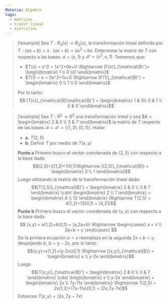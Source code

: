 ```yaml
---
Materia: Álgebra
tags:
  - matrices
  - transf_lineal
  - ejercicios
---
```

> [!example]
> Sea $T: R_2[x]\to R_3[x]$, la transformación lineal definida por $T: (ax+b) = x\cdot (ax+b) = ax^2+bx$. Determinar la matriz de $T$ con respecto a las bases $\mathcal{B}=(x,1)$ y $\mathcal{B}' = (x^2,x,1)$.
> Tememos que:
> - $T(x) = x^2 = 1x^2+0x+0 \Rightarrow [F(x)]_{\mathcal{B}'}= \begin{bmatrix} 1 \\ 0 \\0 \end{bmatrix}$
> - $T(1) = x = 0x^2+1x+0 \Rightarrow [F(1)]_{\mathcal{B}'} = \begin{bmatrix} 0 \\ 1 \\ 0 \end{bmatrix}$
> 
> Por lo tanto:
> $$ [T(v)]_{\mathcal{B}\mathcal{B}'} = \begin{bmatrix} 1 & 0\\ 0 & 1 \\ 0 & 0 \end{bmatrix}$$

> [!example]
> Sea $T:R^2\to R^2$ una transformación lineal y sea $A = \begin{bmatrix} 2 & 0 \\ 3 & 7 \end{bmatrix}$ la matriz de $T$ respecto de las bases $\mathcal{B}=\mathcal{B}'=\{ (1,2),(0,1) \}$. Hallar:
> - **a.** $T(2,5)$
> - **b.** Definir $T$ por medio de $T(x,y)$
> 
> **Punto a**
> Primero busco el vector coordenada de $(2,5)$ con respecto a la base dada: 
> $$(2,5)=2(1,2)+1(0,1)\Rightarrow [(2,5)]_{\mathcal{B}} = \begin{bmatrix} 2 \\ 1 \end{bmatrix}$$ Luego utilizando la matriz de la transformación lineal dada:
> $$[T(2,5)]_{\mathcal{B}'} = \begin{bmatrix} 2 & 0 \\ 3 & 7 \end{bmatrix} \cdot \begin{bmatrix} 2 \\ 1 \end{bmatrix} = \begin{bmatrix} 4 \\ 13 \end{bmatrix} \Rightarrow T(2,5) = 4(1,2)+13(0,1) = (4,21)$$
> **Punto b**
> Primero busco el vector coordenada de $(x,y)$ con respecto a la base dada:
> $$
> (x,y) = a(1,2)+b(0,1) = (a,2a+b) \Rightarrow \begin{cases} a = x \\ 2a+b = y \end{cases}
> $$
> De la primera ecuación $a=x$ reemplazo en la segunda $2x+b=y$, despejando $b$, $b=y-2x$, por lo tanto:
> $$(x,y)=x(1,2)+(y-2x)(0,1) \Rightarrow [(x,y)]_{\mathcal{B}} = \begin{bmatrix} x \\ y-2x \end{bmatrix}$$ Luego $$[T(x,y)]_{\mathcal{B}'} = \begin{bmatrix} 2 & 0 \\ 3 & 7 \end{bmatrix} \cdot \begin{bmatrix} x \\ y-2x \end{bmatrix} = \begin{bmatrix} 2x \\ 7y-11x \end{bmatrix} \Rightarrow T(2,5) = 2x(1,2)+(7y-11x)(0,1) = (2x,7y-7x)$$ Entonces $T(x,y)=(2x,7y-7x)$
